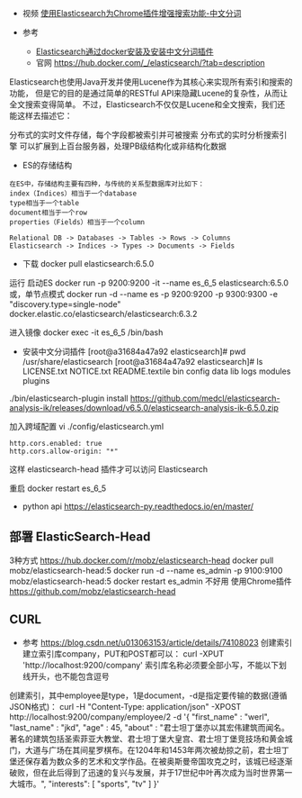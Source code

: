 - 视频 [使用Elasticsearch为Chrome插件增强搜索功能-中文分词](https://www.bilibili.com/video/av88390156/)

- 参考
    - [Elasticsearch通过docker安装及安装中文分词插件](https://blog.csdn.net/weixin_38229356/article/details/84574416)
    - 官网 https://hub.docker.com/_/elasticsearch/?tab=description

Elasticsearch也使用Java开发并使用Lucene作为其核心来实现所有索引和搜索的功能，
但是它的目的是通过简单的RESTful API来隐藏Lucene的复杂性，从而让全文搜索变得简单。
不过，Elasticsearch不仅仅是Lucene和全文搜索，我们还能这样去描述它：

分布式的实时文件存储，每个字段都被索引并可被搜索
分布式的实时分析搜索引擎
可以扩展到上百台服务器，处理PB级结构化或非结构化数据

- ES的存储结构
```
在ES中，存储结构主要有四种，与传统的关系型数据库对比如下：
index（Indices）相当于一个database
type相当于一个table
document相当于一个row
properties（Fields）相当于一个column

Relational DB -> Databases -> Tables -> Rows -> Columns
Elasticsearch -> Indices -> Types -> Documents -> Fields
```



- 下载
docker pull elasticsearch:6.5.0

运行 启动ES
docker run -p 9200:9200 -it --name es_6_5 elasticsearch:6.5.0
或，单节点模式
docker run -d --name es -p 9200:9200 -p 9300:9300 -e "discovery.type=single-node" docker.elastic.co/elasticsearch/elasticsearch:6.3.2


进入镜像
docker exec -it es_6_5 /bin/bash

- 安装中文分词插件
[root@a31684a47a92 elasticsearch]# pwd
/usr/share/elasticsearch
[root@a31684a47a92 elasticsearch]# ls
LICENSE.txt  NOTICE.txt  README.textile  bin  config  data  lib  logs  modules  plugins

./bin/elasticsearch-plugin install https://github.com/medcl/elasticsearch-analysis-ik/releases/download/v6.5.0/elasticsearch-analysis-ik-6.5.0.zip

加入跨域配置
vi ./config/elasticsearch.yml 
```
http.cors.enabled: true
http.cors.allow-origin: "*"
```
这样 elasticsearch-head 插件才可以访问 Elasticsearch

重启
docker restart es_6_5

- python api
https://elasticsearch-py.readthedocs.io/en/master/


## 部署 ElasticSearch-Head
3种方式
https://hub.docker.com/r/mobz/elasticsearch-head
docker pull mobz/elasticsearch-head:5
docker run -d --name es_admin -p 9100:9100 mobz/elasticsearch-head:5
docker restart es_admin 
不好用
使用Chrome插件
https://github.com/mobz/elasticsearch-head


## CURL 
- 参考 https://blog.csdn.net/u013063153/article/details/74108023
创建索引
建立索引库company，PUT和POST都可以：
curl -XPUT 'http://localhost:9200/company'
索引库名称必须要全部小写，不能以下划线开头，也不能包含逗号

创建索引，其中employee是type，1是document，-d是指定要传输的数据(遵循JSON格式)：
curl -H "Content-Type: application/json" -XPOST http://localhost:9200/company/employee/2 -d '{
"first_name" : "werl",
"last_name" : "jkd",
"age" : 45,
"about" : "君士坦丁堡亦以其宏伟建筑而闻名。著名的建筑包括圣索菲亚大教堂、君士坦丁堡大皇宫、君士坦丁堡竞技场和黄金城门，大道与广场在其间星罗棋布。在1204年和1453年两次被劫掠之前，君士坦丁堡还保存着为数众多的艺术和文学作品。在被奥斯曼帝国攻克之时，该城已经逐渐破败，但在此后得到了迅速的复兴与发展，并于17世纪中叶再次成为当时世界第一大城市。",
"interests": [ "sports", "tv" ]
}'


